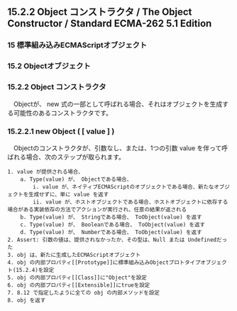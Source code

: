 15.2.2 Object コンストラクタ / The Object Constructor / Standard ECMA-262 5.1 Edition
-------------------------------------------------------------------------------------

### 15 標準組み込みECMAScriptオブジェクト

### 15.2 Objectオブジェクト

### 15.2.2 Object コンストラクタ

　Objectが、 new 式の一部として呼ばれる場合、それはオブジェクトを生成する可能性のあるコンストラクタです。

### 15.2.2.1 new Object ( [ value ] )

　Objectのコンストラクタが、引数なし、または、1つの引数 value を伴って呼ばれる場合、次のステップが取られます。

    1. value が提供される場合、
        a. Type(value) が、 Objectである場合、
            i. value が、ネイティブECMAScriptのオブジェクトである場合、新たなオブジェクトを生成せずに、単に value を返す
            ii. value が、ホストオブジェクトである場合、ホストオブジェクトに依存する場合がある実装依存の方法でアクションが実行され、任意の結果が返される
        b. Type(value) が、 Stringである場合、 ToObject(value) を返す
        c. Type(value) が、 Booleanである場合、 ToObject(value) を返す
        d. Type(value) が、 Numberである場合、 ToObject(value) を返す
    2. Assert: 引数の値は、提供されなかったか、その型は、Null または Undefinedだった
    3. obj は、新たに生成したECMAScriptオブジェクト
    4. obj の内部プロパティ[[Prototype]]に標準組み込みObjectプロトタイプオブジェクト(15.2.4)を設定
    5. obj の内部プロパティ[[Class]]に"Object"を設定
    6. obj の内部プロパティ[[Extensible]]にtrueを設定
    7. 8.12 で指定したように全ての obj の内部メソッドを設定
    8. obj を返す


